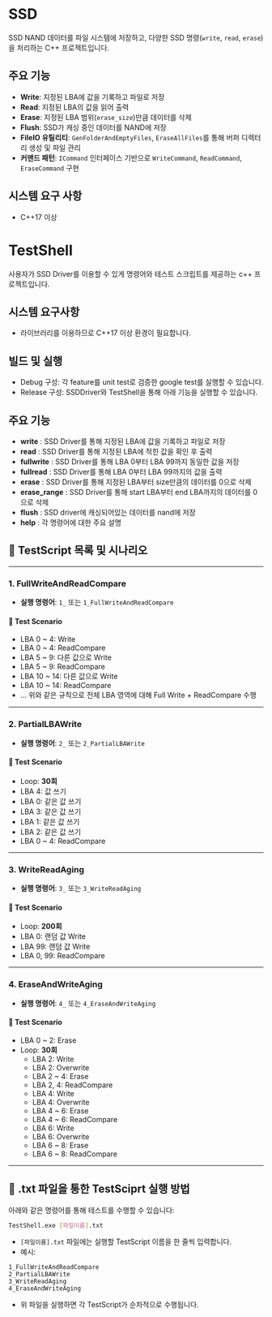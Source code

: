 # SSD

SSD NAND 데이터를 파일 시스템에 저장하고, 다양한 SSD 명령(`write`, `read`, `erase`)을 처리하는 C++ 프로젝트입니다.

## 주요 기능

- **Write**: 지정된 LBA에 값을 기록하고 파일로 저장  
- **Read**: 지정된 LBA의 값을 읽어 출력  
- **Erase**: 지정된 LBA 범위(`erase_size`)만큼 데이터를 삭제  
- **Flush**: SSD가 캐싱 중인 데이터를 NAND에 저장
- **FileIO 유틸리티**: `GenFolderAndEmptyFiles`, `EraseAllFiles`를 통해 버퍼 디렉터리 생성 및 파일 관리  
- **커맨드 패턴**: `ICommand` 인터페이스 기반으로 `WriteCommand`, `ReadCommand`, `EraseCommand` 구현  

## 시스템 요구 사항

- C++17 이상


# TestShell 

사용자가 SSD Driver를 이용할 수 있게 명령어와 테스트 스크립트를 제공하는 c++ 프로젝트입니다.  

## 시스템 요구사항 
- <filesystem> 라이브러리를 이용하므로 C++17 이상 환경이 필요합니다.  

## 빌드 및 실행

- Debug 구성: 각 feature를 unit test로 검증한 google test를 실행할 수 있습니다. 
- Release 구성: SSDDriver와 TestShell을 통해 아래 기능을 실행할 수 있습니다. 

## 주요 기능

- **write** : SSD Driver를 통해 지정된 LBA에 값을 기록하고 파일로 저장
- **read** : SSD Driver를 통해 지정된 LBA에 적힌 값을 확인 후 출력
- **fullwrite** : SSD Driver를 통해 LBA 0부터 LBA 99까지 동일한 값을 저장
- **fullread** : SSD Driver를 통해 LBA 0부터 LBA 99까지의 값을 출력
- **erase** : SSD Driver를 통해 지정된 LBA부터 size만큼의 데이터를 0으로 삭제
- **erase_range** : SSD Driver를 통해 start LBA부터 end LBA까지의 데이터를 0으로 삭제
- **flush** : SSD driver에 캐싱되어있는 데이터를 nand에 저장
- **help** : 각 명령어에 대한 주요 설명

## 🧪 TestScript 목록 및 시나리오

---

### **1. FullWriteAndReadCompare**
- **실행 명령어**: `1_` 또는 `1_FullWriteAndReadCompare`

#### 🔹 Test Scenario
- LBA 0 ~ 4: Write
- LBA 0 ~ 4: ReadCompare  
- LBA 5 ~ 9: 다른 값으로 Write  
- LBA 5 ~ 9: ReadCompare  
- LBA 10 ~ 14: 다른 값으로 Write  
- LBA 10 ~ 14: ReadCompare  
- … 위와 같은 규칙으로 전체 LBA 영역에 대해 Full Write + ReadCompare 수행

---

### **2. PartialLBAWrite**
- **실행 명령어**: `2_` 또는 `2_PartialLBAWrite`

#### 🔹 Test Scenario
- Loop: **30회**
- LBA 4: 값 쓰기  
- LBA 0: 같은 값 쓰기  
- LBA 3: 같은 값 쓰기  
- LBA 1: 같은 값 쓰기  
- LBA 2: 같은 값 쓰기  
- LBA 0 ~ 4: ReadCompare

---

### **3. WriteReadAging**
- **실행 명령어**: `3_` 또는 `3_WriteReadAging`

#### 🔹 Test Scenario
- Loop: **200회**
- LBA 0: 랜덤 값 Write  
- LBA 99: 랜덤 값 Write  
- LBA 0, 99: ReadCompare

---

### **4. EraseAndWriteAging**
- **실행 명령어**: `4_` 또는 `4_EraseAndWriteAging`

#### 🔹 Test Scenario
- LBA 0 ~ 2: Erase  
- Loop: **30회**  
  - LBA 2: Write  
  - LBA 2: Overwrite  
  - LBA 2 ~ 4: Erase  
  - LBA 2, 4: ReadCompare  
  - LBA 4: Write  
  - LBA 4: Overwrite  
  - LBA 4 ~ 6: Erase  
  - LBA 4 ~ 6: ReadCompare  
  - LBA 6: Write  
  - LBA 6: Overwrite  
  - LBA 6 ~ 8: Erase  
  - LBA 6 ~ 8: ReadCompare

---

## 🏃 .txt 파일을 통한 TestSciprt 실행 방법

아래와 같은 명령어를 통해 테스트를 수행할 수 있습니다:

```bash
TestShell.exe [파일이름].txt
```

- `[파일이름].txt` 파일에는 실행할 TestScript 이름을 한 줄씩 입력합니다.
- 예시:

```
1_FullWriteAndReadCompare
2_PartialLBAWrite
3_WriteReadAging
4_EraseAndWriteAging
```

- 위 파일을 실행하면 각 TestScript가 순차적으로 수행됩니다.
